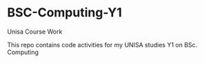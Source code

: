# BSC-Computing-Y1
Unisa Course Work

This repo contains code activities for my UNISA studies Y1 on BSc. Computing
